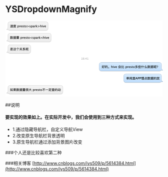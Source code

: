 # YSDropdownMagnify
![Image text](https://github.com/jiangys/YSDropdownMagnify/blob/master/sql3.png)

##说明
#### 要实现的效果如上。在实际开发中，我们会使用到三种方式来实现。
* 1.通过隐藏导航栏，自定义导航View
* 2.改变原生导航栏背景透明
* 3.原生导航栏通过添加背景图片改变

###个人还是比较喜欢第二种

###相关博客 [http://www.cnblogs.com/jys509/p/5614384.html](http://www.cnblogs.com/jys509/p/5614384.html)
